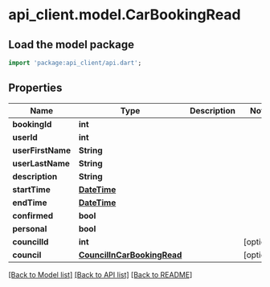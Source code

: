 # api_client.model.CarBookingRead

## Load the model package
```dart
import 'package:api_client/api.dart';
```

## Properties
Name | Type | Description | Notes
------------ | ------------- | ------------- | -------------
**bookingId** | **int** |  | 
**userId** | **int** |  | 
**userFirstName** | **String** |  | 
**userLastName** | **String** |  | 
**description** | **String** |  | 
**startTime** | [**DateTime**](DateTime.md) |  | 
**endTime** | [**DateTime**](DateTime.md) |  | 
**confirmed** | **bool** |  | 
**personal** | **bool** |  | 
**councilId** | **int** |  | [optional] 
**council** | [**CouncilInCarBookingRead**](CouncilInCarBookingRead.md) |  | [optional] 

[[Back to Model list]](../README.md#documentation-for-models) [[Back to API list]](../README.md#documentation-for-api-endpoints) [[Back to README]](../README.md)


